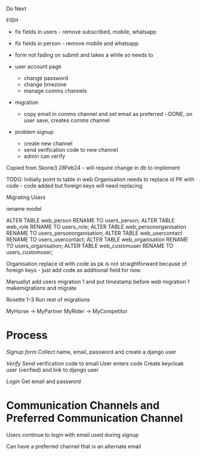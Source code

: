 Do Next

FISH
- fix fields in users - remove subscribed, mobile, whatsapp
- fix fields in person - remove mobile and whatsapp

- form not fading on submit and takes a while so needs to
- user account page
    - change password
    - change timezone
    - manage comms channels

- migration
    - copy email in comms channel and set email as preferred - DONE, on user save, creates comms channel

- problem signup
    - create new channel
    - send verification code to new channel
    - admin can verify


Copied from Skorie3 28Feb24 - will require change in db to implement

TODO:
Initially point to table in web
Organisation needs to replace id PK with code
    - code added but foreign keys will need replacing


Migrating Users

rename model

ALTER TABLE web_person RENAME TO users_person;
ALTER TABLE web_role RENAME TO users_role;
ALTER TABLE web_personorganisation RENAME TO users_personorganisation;
ALTER TABLE web_usercontact RENAME TO users_usercontact;
ALTER TABLE web_organisation RENAME TO users_organisation;
ALTER TABLE web_customuser RENAME TO users_customuser;

Organisation replace id with code as pk is not straightforward because of foreign keys - just add code as additional field for now.

Manuallyt add users migration 1 and put timestamp before web migration 1
makemigrations and migrate

Rosette 1-3
Run rest of migrations

MyHorse -> MyPartner
MyRider -> MyCompetitor



# Process

*Signup form*
  Collect name, email, password and create a django user

*Verify*
  Send verification code to email
  User enters code
  Create keycloak user (verified) and link to django user

*Login*
  Get email and password 



# Communication Channels and Preferred Communication Channel

Users continue to login with email used during signup

Can have a preferred channel that is an alternate email
